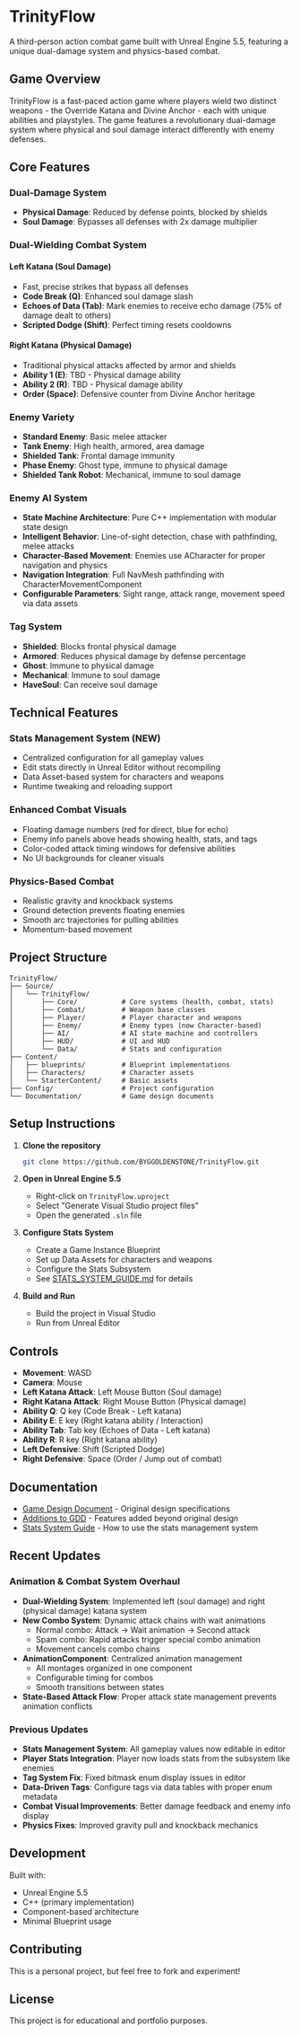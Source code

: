 # TrinityFlow

A third-person action combat game built with Unreal Engine 5.5, featuring a unique dual-damage system and physics-based combat.

## Game Overview

TrinityFlow is a fast-paced action game where players wield two distinct weapons - the Override Katana and Divine Anchor - each with unique abilities and playstyles. The game features a revolutionary dual-damage system where physical and soul damage interact differently with enemy defenses.

## Core Features

### Dual-Damage System
- **Physical Damage**: Reduced by defense points, blocked by shields
- **Soul Damage**: Bypasses all defenses with 2x damage multiplier

### Dual-Wielding Combat System

#### Left Katana (Soul Damage)
- Fast, precise strikes that bypass all defenses
- **Code Break (Q)**: Enhanced soul damage slash
- **Echoes of Data (Tab)**: Mark enemies to receive echo damage (75% of damage dealt to others)
- **Scripted Dodge (Shift)**: Perfect timing resets cooldowns

#### Right Katana (Physical Damage)
- Traditional physical attacks affected by armor and shields
- **Ability 1 (E)**: TBD - Physical damage ability
- **Ability 2 (R)**: TBD - Physical damage ability
- **Order (Space)**: Defensive counter from Divine Anchor heritage

### Enemy Variety
- **Standard Enemy**: Basic melee attacker
- **Tank Enemy**: High health, armored, area damage
- **Shielded Tank**: Frontal damage immunity
- **Phase Enemy**: Ghost type, immune to physical damage
- **Shielded Tank Robot**: Mechanical, immune to soul damage

### Enemy AI System
- **State Machine Architecture**: Pure C++ implementation with modular state design
- **Intelligent Behavior**: Line-of-sight detection, chase with pathfinding, melee attacks
- **Character-Based Movement**: Enemies use ACharacter for proper navigation and physics
- **Navigation Integration**: Full NavMesh pathfinding with CharacterMovementComponent
- **Configurable Parameters**: Sight range, attack range, movement speed via data assets

### Tag System
- **Shielded**: Blocks frontal physical damage
- **Armored**: Reduces physical damage by defense percentage
- **Ghost**: Immune to physical damage
- **Mechanical**: Immune to soul damage
- **HaveSoul**: Can receive soul damage

## Technical Features

### Stats Management System (NEW)
- Centralized configuration for all gameplay values
- Edit stats directly in Unreal Editor without recompiling
- Data Asset-based system for characters and weapons
- Runtime tweaking and reloading support

### Enhanced Combat Visuals
- Floating damage numbers (red for direct, blue for echo)
- Enemy info panels above heads showing health, stats, and tags
- Color-coded attack timing windows for defensive abilities
- No UI backgrounds for cleaner visuals

### Physics-Based Combat
- Realistic gravity and knockback systems
- Ground detection prevents floating enemies
- Smooth arc trajectories for pulling abilities
- Momentum-based movement

## Project Structure

```
TrinityFlow/
├── Source/
│   └── TrinityFlow/
│       ├── Core/           # Core systems (health, combat, stats)
│       ├── Combat/         # Weapon base classes
│       ├── Player/         # Player character and weapons
│       ├── Enemy/          # Enemy types (now Character-based)
│       ├── AI/             # AI state machine and controllers
│       ├── HUD/            # UI and HUD
│       └── Data/           # Stats and configuration
├── Content/
│   ├── blueprints/         # Blueprint implementations
│   ├── Characters/         # Character assets
│   └── StarterContent/     # Basic assets
├── Config/                 # Project configuration
└── Documentation/          # Game design documents
```

## Setup Instructions

1. **Clone the repository**
   ```bash
   git clone https://github.com/BYGGOLDENSTONE/TrinityFlow.git
   ```

2. **Open in Unreal Engine 5.5**
   - Right-click on `TrinityFlow.uproject`
   - Select "Generate Visual Studio project files"
   - Open the generated `.sln` file

3. **Configure Stats System**
   - Create a Game Instance Blueprint
   - Set up Data Assets for characters and weapons
   - Configure the Stats Subsystem
   - See [STATS_SYSTEM_GUIDE.md](STATS_SYSTEM_GUIDE.md) for details

4. **Build and Run**
   - Build the project in Visual Studio
   - Run from Unreal Editor

## Controls

- **Movement**: WASD
- **Camera**: Mouse
- **Left Katana Attack**: Left Mouse Button (Soul damage)
- **Right Katana Attack**: Right Mouse Button (Physical damage)
- **Ability Q**: Q key (Code Break - Left katana)
- **Ability E**: E key (Right katana ability / Interaction)
- **Ability Tab**: Tab key (Echoes of Data - Left katana)
- **Ability R**: R key (Right katana ability)
- **Left Defensive**: Shift (Scripted Dodge)
- **Right Defensive**: Space (Order / Jump out of combat)

## Documentation

- [Game Design Document](GDD.txt) - Original design specifications
- [Additions to GDD](ADDITIONS_TO_GDD.md) - Features added beyond original design
- [Stats System Guide](STATS_SYSTEM_GUIDE.md) - How to use the stats management system

## Recent Updates

### Animation & Combat System Overhaul
- **Dual-Wielding System**: Implemented left (soul damage) and right (physical damage) katana system
- **New Combo System**: Dynamic attack chains with wait animations
  - Normal combo: Attack → Wait animation → Second attack
  - Spam combo: Rapid attacks trigger special combo animation
  - Movement cancels combo chains
- **AnimationComponent**: Centralized animation management
  - All montages organized in one component
  - Configurable timing for combos
  - Smooth transitions between states
- **State-Based Attack Flow**: Proper attack state management prevents animation conflicts

### Previous Updates
- **Stats Management System**: All gameplay values now editable in editor
- **Player Stats Integration**: Player now loads stats from the subsystem like enemies
- **Tag System Fix**: Fixed bitmask enum display issues in editor
- **Data-Driven Tags**: Configure tags via data tables with proper enum metadata
- **Combat Visual Improvements**: Better damage feedback and enemy info display
- **Physics Fixes**: Improved gravity pull and knockback mechanics

## Development

Built with:
- Unreal Engine 5.5
- C++ (primary implementation)
- Component-based architecture
- Minimal Blueprint usage

## Contributing

This is a personal project, but feel free to fork and experiment!

## License

This project is for educational and portfolio purposes.